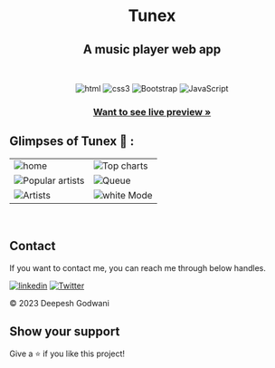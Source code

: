 <h1 align="center">Tunex</h1> 

<h2 align="center">A music player web app</h2>

<br />
<p align="center">
    <img src="https://img.shields.io/badge/HTML5-E34F26?style=for-the-badge&logo=html5&logoColor=white" alt="html"/>
    <img src="https://img.shields.io/badge/CSS3-1572B6?style=for-the-badge&logo=css3&logoColor=white" alt="css3"/> 
    <img src="https://img.shields.io/badge/Bootstrap-7952B3.svg?style=for-the-badge&logo=Bootstrap&logoColor=white" alt="Bootstrap"/> 
    <img src="https://img.shields.io/badge/JavaScript-323330?style=for-the-badge&logo=javascript&logoColor=F7DF1E" alt="JavaScript" />
</p>

<h3 align="center"><a href="https://deepeshgodwani.github.io/Tunex/"><strong>Want to see live preview »</strong></a></h3>
 

## Glimpses of Tunex 🙈 :


<table>
  <tr>
    <td><img src="https://res.cloudinary.com/dynjwlpl3/image/upload/v1676462459/Projects%20readme/Capture_pdcol5.png" alt="home" /></td>
    <td><img src="https://res.cloudinary.com/dynjwlpl3/image/upload/v1676462449/Projects%20readme/2_vgfqzd.png" alt="Top charts" /></td>
  </tr>
  <tr>
    <td><img src="https://res.cloudinary.com/dynjwlpl3/image/upload/v1676462448/Projects%20readme/3_cl6znd.png" alt="Popular artists" /></td>
    <td><img src="https://res.cloudinary.com/dynjwlpl3/image/upload/v1676462448/Projects%20readme/4_t169hv.png" alt="Queue" /></td>
  </tr>
  <tr>
    <td><img src="https://res.cloudinary.com/dynjwlpl3/image/upload/v1676462437/Projects%20readme/5_vbqkth.png" alt="Artists" /></td>
    <td><img src="https://res.cloudinary.com/dynjwlpl3/image/upload/v1676462436/Projects%20readme/6_gigxvx.png" alt="white Mode" /></td>
  </tr>
</table>

<br />

## Contact

If you want to contact me, you can reach me through below handles.

[![linkedin](https://img.shields.io/badge/Deepesh_Godwani-0077B5?style=for-the-badge&logo=linkedin&logoColor=white)](https://linkedin.com/in/deeepesh-godwani-4269531b0)
[![Twitter](https://img.shields.io/badge/Deepesh_Godwani-20232A?style=for-the-badge&logo=Github&logoColor=white)](https://github.com/Deepeshgodwani)

© 2023 Deepesh Godwani

## Show your support

Give a ⭐️ if you like this project!
